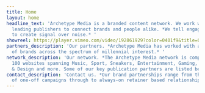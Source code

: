 ```yaml
---
title: Home
layout: home
headline_text: 'Archetype Media is a branded content network. We work with the world’s
  leading publishers to connect brands and people alike. *We tell engaging stories
  to create signal over noise.* '
showreel: https://player.vimeo.com/video/192861929?color=0401f9&title=0&byline=0&portrait=0
partners_description: 'Our partners. *Archetype Media has worked with a wide variety
  of brands across the spectrum of millennial interest.* '
network_description: 'Our network. *The Archetype Media network is comprised of over
  100 websites spanning Music, Sport, Sneakers, Entertainment, Gaming, Style, Art
  & Design and more. Some of our key publication partners are listed below.* '
contact_description: 'Contact us. *Our brand partnerships range from the execution
  of one-off campaigns through to always-on retainer based relationships.* '
---
```


